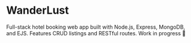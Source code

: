 # WanderLust
Full-stack hotel booking web app built with Node.js, Express, MongoDB, and EJS. Features CRUD listings and RESTful routes. Work in progress 🚧
